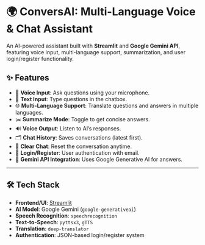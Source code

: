 # 🌍 ConversAI: Multi-Language Voice & Chat Assistant

An AI-powered assistant built with **Streamlit** and **Google Gemini API**, featuring voice input, multi-language support, summarization, and user login/register functionality.  

## ✨ Features

- 🎤 **Voice Input**: Ask questions using your microphone.  
- 📝 **Text Input**: Type questions in the chatbox.  
- 🌐 **Multi-Language Support**: Translate questions and answers in multiple languages.  
- ✂️ **Summarize Mode**: Toggle to get concise answers.  
- 🔊 **Voice Output**: Listen to AI’s responses.  
- 🗂️ **Chat History**: Saves conversations (latest first).  
- 🧹 **Clear Chat**: Reset the conversation anytime.  
- 👤 **Login/Register**: User authentication with email.  
- 🤖 **Gemini API Integration**: Uses Google Generative AI for answers.  

---

## 🛠️ Tech Stack

- **Frontend/UI**: [Streamlit](https://streamlit.io/)  
- **AI Model**: Google Gemini (`google-generativeai`)  
- **Speech Recognition**: `speechrecognition`  
- **Text-to-Speech**: `pyttsx3`, `gTTS`  
- **Translation**: `deep-translator`  
- **Authentication**: JSON-based login/register system  
